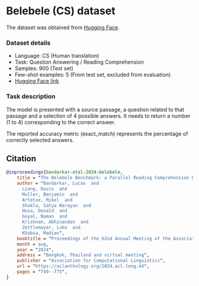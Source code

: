 # Belebele (CS) dataset

The dataset was obtained from [Hugging Face](https://huggingface.co/datasets/facebook/belebele).

### Dataset details

- Language: CS (Human translation)
- Task: Question Answering / Reading Comprehension
- Samples: 900 (Test set)
- Few-shot examples: 5 (From test set, excluded from evaluation)
- [Hugging Face link](https://huggingface.co/datasets/facebook/belebele)

### Task description

The model is presented with a source passage, a question related to that passage and a selection of 4 possible answers. It needs to return a number (1 to 4) corresponding to the correct answer.

The reported accuracy metric (exact_match) represents the percentage of correctly selected answers.


## Citation

```bibtex
@inproceedings{bandarkar-etal-2024-belebele,
    title = "The Belebele Benchmark: a Parallel Reading Comprehension Dataset in 122 Language Variants",
    author = "Bandarkar, Lucas  and
      Liang, Davis  and
      Muller, Benjamin  and
      Artetxe, Mikel  and
      Shukla, Satya Narayan  and
      Husa, Donald  and
      Goyal, Naman  and
      Krishnan, Abhinandan  and
      Zettlemoyer, Luke  and
      Khabsa, Madian",
    booktitle = "Proceedings of the 62nd Annual Meeting of the Association for Computational Linguistics (Volume 1: Long Papers)",
    month = aug,
    year = "2024",
    address = "Bangkok, Thailand and virtual meeting",
    publisher = "Association for Computational Linguistics",
    url = "https://aclanthology.org/2024.acl-long.44",
    pages = "749--775",
}
```
